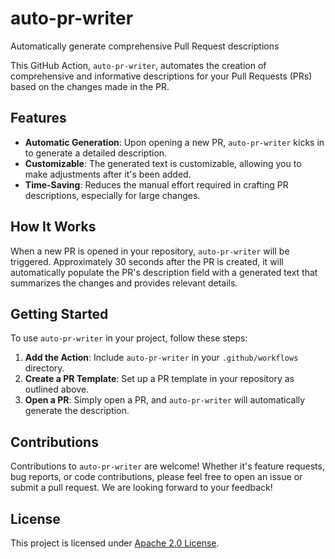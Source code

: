 # auto-pr-writer
Automatically generate comprehensive Pull Request descriptions

This GitHub Action, `auto-pr-writer`, automates the creation of comprehensive and informative descriptions for your Pull Requests (PRs) based on the changes made in the PR.

## Features
- **Automatic Generation**: Upon opening a new PR, `auto-pr-writer` kicks in to generate a detailed description.
- **Customizable**: The generated text is customizable, allowing you to make adjustments after it's been added.
- **Time-Saving**: Reduces the manual effort required in crafting PR descriptions, especially for large changes.

## How It Works
When a new PR is opened in your repository, `auto-pr-writer` will be triggered. Approximately 30 seconds after the PR is created, it will automatically populate the PR's description field with a generated text that summarizes the changes and provides relevant details.

## Getting Started
To use `auto-pr-writer` in your project, follow these steps:
1. **Add the Action**: Include `auto-pr-writer` in your `.github/workflows` directory.
2. **Create a PR Template**: Set up a PR template in your repository as outlined above.
3. **Open a PR**: Simply open a PR, and `auto-pr-writer` will automatically generate the description.

## Contributions
Contributions to `auto-pr-writer` are welcome! Whether it's feature requests, bug reports, or code contributions, please feel free to open an issue or submit a pull request.
We are looking forward to your feedback!


## License
This project is licensed under [Apache 2.0 License](LICENSE).
